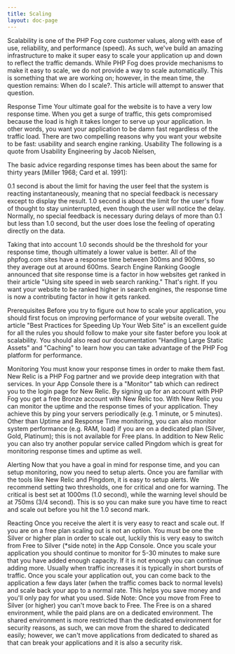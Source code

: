```yaml
---
title: Scaling
layout: doc-page
---
```


Scalability is one of the PHP Fog core customer values, along with ease of use, reliability, and performance (speed). As such, we've build an amazing infrastructure to make it super easy to scale your application up and down to reflect the traffic demands. While PHP Fog does provide mechanisms to make it easy to scale, we do not provide a way to scale automatically. This is something that we are working on; however, in the mean time, the question remains: When do I scale?. This article will attempt to answer that question.

Response Time
Your ultimate goal for the website is to have a very low response time. When you get a surge of traffic, this gets compromised because the load is high it takes longer to serve up your application. In other words, you want your application to be damn fast regardless of the traffic load. There are two compelling reasons why you want your website to be fast: usability and search engine ranking.
Usability
The following is a quote from Usability Engineering by Jacob Nielsen,

The basic advice regarding response times has been about the same for thirty years [Miller 1968; Card et al. 1991]:

0.1 second is about the limit for having the user feel that the system is reacting instantaneously, meaning that no special feedback is necessary except to display the result.
1.0 second is about the limit for the user's flow of thought to stay uninterrupted, even though the user will notice the delay. Normally, no special feedback is necessary during delays of more than 0.1 but less than 1.0 second, but the user does lose the feeling of operating directly on the data.

Taking that into account 1.0 seconds should be the threshold for your response time, though ultimately a lower value is better. All of the phpfog.com sites have a response time between 300ms and 900ms, so they average out at around 600ms.
Search Engine Ranking
Google announced that site response time is a factor in how websites get ranked in their article "Using site speed in web search ranking." That's right. If you want your website to be ranked higher in search engines, the response time is now a contributing factor in how it gets ranked.

Prerequisites
Before you try to figure out how to scale your application, you should first focus on improving performance of your website overall. The article "Best Practices for Speeding Up Your Web Site" is an excellent guide for all the rules you should follow to make your site faster before you look at scalability. You should also read our documentation "Handling Large Static Assets" and "Caching" to learn how you can take advantage of the PHP Fog platform for performance.

Monitoring
You must know your response times in order to make them fast. New Relic is a PHP Fog partner and we provide deep integration with that services. In your App Console there is a "Monitor" tab which can redirect you to the login page for New Relic. By signing up for an account with PHP Fog you get a free Bronze account with New Relic too. With New Relic you can monitor the uptime and the response times of your application. They achieve this by ping your servers periodically (e.g. 1 minute, or 5 minutes). Other than Uptime and Response Time monitoring, you can also monitor system performance (e.g. RAM, load) if you are on a dedicated plan (Silver, Gold, Platinum); this is not available for Free plans. In addition to New Relic you can also try another popular service called Pingdom which is great for monitoring response times and uptime as well.

Alerting
Now that you have a goal in mind for response time, and you can setup monitoring, now you need to setup alerts. Once you are familiar with the tools like New Relic and Pingdom, it is easy to setup alerts. We recommend setting two thresholds, one for critical and one for warning. The critical is best set at 1000ms (1.0 second), while the warning level should be at 750ms (3/4 second). This is so you can make sure you have time to react and scale out before you hit the 1.0 second mark.

Reacting
Once you receive the alert it is very easy to react and scale out. If you are on a free plan scaling out is not an option. You must be one the Silver or higher plan in order to scale out, luckily this is very easy to switch from Free to Silver (*side note) in the App Console. Once you scale your application you should continue to monitor for 5-30 minutes to make sure that you have added enough capacity. If it is not enough you can continue adding more.
Usually when traffic increases it is typically in short bursts of traffic. Once you scale your application out, you can come back to the application a few days later (when the traffic comes back to normal levels) and scale back your app to a normal rate. This helps you save money and you'll only pay for what you used.
Side Note: Once you move from Free to Silver (or higher) you can't move back to Free. The Free is on a shared environment, while the paid plans are on a dedicated environment. The shared environment is more restricted than the dedicated environment for security reasons, as such, we can move from the shared to dedicated easily; however, we can't move applications from dedicated to shared as that can break your applications and it is also a security risk.

